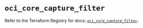 # `oci_core_capture_filter`

Refer to the Terraform Registry for docs: [`oci_core_capture_filter`](https://registry.terraform.io/providers/oracle/oci/6.18.0/docs/resources/core_capture_filter).
